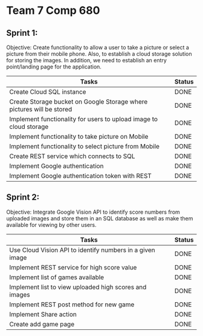 # Team 7 Comp 680

## Sprint 1:
Objective: Create functionality to allow a user to take a picture or select a picture from their mobile phone. Also, to establish a cloud storage solution for storing the images. In addition, we need to establish an entry point/landing page for the application.

Tasks | Status
------|-------
Create Cloud SQL instance | DONE
Create Storage bucket on Google Storage where pictures will be stored | DONE
Implement functionality for users to upload image to cloud storage | DONE
Implement functionality to take picture on Mobile | DONE
Implement functionality to select picture from Mobile | DONE
Create REST service which connects to SQL | DONE
Implement Google authentication | DONE
Implement Google authentication token with REST | DONE

## Sprint 2:
Objective: Integrate Google Vision API to identify score numbers from uploaded images and store them in an SQL database as well as make them available for viewing by other users.


Tasks | Status
------|-------
Use Cloud Vision API to identify numbers in a given image | DONE
Implement REST service for high score value | DONE
Implement list of games available | DONE
Implement list to view uploaded high scores and images | DONE
Implement REST post method for new game | DONE
Implement Share action | DONE
Create add game page | DONE

